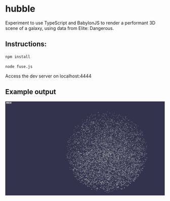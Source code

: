 # hubble

Experiment to use TypeScript and BabylonJS to render a performant 3D scene of a galaxy, using data from Elite: Dangerous.

## Instructions:

`npm install`

`node fuse.js`

Access the dev server on localhost:4444

## Example output

![alt text](https://github.com/purrcat259/hubble/blob/master/example.JPG?raw=true)
